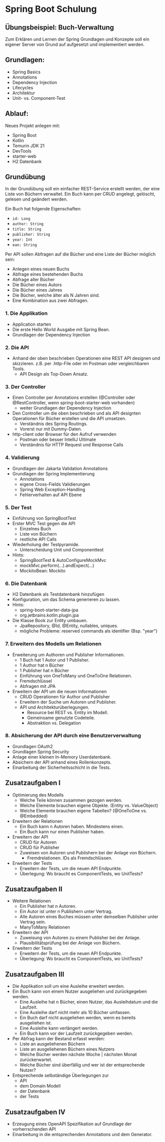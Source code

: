 # Spring Boot Schulung

## Übungsbeispiel: Buch-Verwaltung

Zum Erklären und Lernen der Spring Grundlagen und Konzepte soll ein eigener Server von Grund auf aufgesetzt und
implementiert werden.

## Grundlagen:

- Spring Basics
- Annotations
- Dependency Injection
- Lifecycles
- Architektur
- Unit- vs. Component-Test

## Ablauf:

Neues Projekt anlegen mit:

- Spring Boot
- Kotlin
- Temurin JDK 21
- DevTools
- starter-web
- H2 Datenbank

## Grundübung

In der Grundübung soll ein einfacher REST-Service erstellt werden, der eine Liste von Büchern verwaltet.
Ein Buch kann per CRUD angelegt, gelöscht, gelesen und geändert werden.

Ein Buch hat folgende Eigenschaften:
+ `id: Long`
+ `author: String`
+ `title: String`
+ `publisher: String`
+ `year: Int`
+ `ean: String`

Per API sollen Abfragen auf die Bücher und eine Liste der Bücher möglich sein:
* Anlegen eines neuen Buchs
* Abfrage eines bestehenden Buchs
* Abfrage aller Bücher
* Die Bücher eines Autors
* Die Bücher eines Jahres
* Die Bücher, welche älter als N Jahren sind.
* Eine Kombination aus zwei Abfragen. 

### 1. Die Applikation
- Application starten
- Die erste Hello World Ausgabe mit Spring Bean.
- Grundlagen der Dependency Injection

### 2. Die API
- Anhand der oben beschrieben Operationen eine REST API designen und skizzieren.
  z.B. per .http-File oder im Postman oder vergleichbaren Tools.
  - API Design als Top-Down Ansatz.

### 3. Der Controller
- Einen Controller per Annotations erstellen
  (@Controller oder @RestController, wenn spring-boot-starter-web vorhanden)
  - weiter Grundlagen der Dependency Injection
- Den Controller um die oben beschrieben und als API designten Operationen
  für Bücher erstellen und die API umsetzen.
  - Verständnis des Spring Routings.
  - Vorerst nur mit Dummy-Daten.
- http-client oder Browser für den Aufruf verwenden
  - Postman oder besser IntelliJ Ultimate
  - Verständnis für HTTP Request und Response Calls

### 4. Validierung
- Grundlagen der Jakarta Validation Annotations
- Grundlagen der Spring Implementierung
  - Annotations
  - eigene Cross-Fields Validierungen
  - Spring Web Exception-Handling
  - Fehlerverhalten auf API Ebene

### 5. Der Test
- Einführung von SpringBootTest
- Erster MVC Test gegen die API
  - Einzelnes Buch
  - Liste von Büchern
  - restliche API Calls 
- Wiederholung der Testpyramide.
  - Unterscheidung Unit und Componenttest
- Hints:
  - SpringBootTest & AutoConfigureMockMvc
  - mockMvc.perform(…).andExpect(…)
  - MockitoBean: Mockito

### 6. Die Datenbank
- H2 Datenbank als Testdatenbank hinzufügen
- Konfiguration, um das Schema generieren zu lassen.
- Hints:
  - spring-boot-starter-data-jpa
  - org.jetbrains.kotlin.plugin.jpa
- Die Klasse Book zur Entity umbauen.
  - JpaRepository, @Id, @Entity, nullables, uniques.
  - mögliche Probleme: reserved commands als identifier (Bsp. "year")

### 7. Erweitern des Modells um Relationen
- Erweiterung um Authoren und Publisher Informationen.
  - 1 Buch hat 1 Autor und 1 Publisher.
  - 1 Author hat n Bücher
  - 1 Publisher hat n Bücher
  - Einführung von OneToMany und OneToOne Relationen.
  - Fremdschlüssel
  - Abfragen mit JPA
- Erweitern der API um die neuen Informationen
  - CRUD Operationen für Author und Publisher
  - Erweitern der Suche um Autoren und Publisher.
  - API und Architekturüberlegungen. 
    - Resource bei REST vs. Entity im Modell.
    - Gemeinsame genutzte Codeteile.
    - Abstraktion vs. Delegation

### 8. Absicherung der API durch eine Benutzerverwaltung
- Grundlagen OAuth2
- Grundlagen Spring Security
- Anlage einer kleinen In-Memory Userdatenbank.
- Absichern der API anhand eines Rollenkonzepts.
- Einarbeitung der Sicherheitsschicht in die Tests.

## Zusatzaufgaben I
- Optimierung des Modells
  - Welche Teile können zusammen gezogen werden.
  - Welche Elemente brauchen eigene Objekte. (Entity vs. ValueObject)
  - Welche Elemente brauchen eigene Tabellen? (@OneToOne vs. @Embedded)
- Erweitern der Relationen
  - Ein Buch kann n Autoren haben. Mindestens einen.
  - Ein Buch kann nur einen Publisher haben.
- Erweitern der API
  - CRUD für Autoren
  - CRUD für Publisher
  - Zuweisen von Autoren und Publishern bei der Anlage von Büchern.
    - Fremdrelationen. IDs als Fremdschlüssen.
- Erweitern der Tests
  - Erweitern der Tests, um die neuen API Endpunkte.
  - Überlegung: Wo braucht es ComponentTests, wo UnitTests?

## Zusatzaufgaben II
- Weitere Relationen
  - Ein Publisher hat n Autoren.
  - Ein Autor ist unter n Publishern unter Vertrag.
  - Alle Autoren eines Buches müssen unter demselben Publisher unter Vertrag sein.
  - ManyToMany Relationen
- Erweitern der API
  - Zuweisung von Autoren zu einem Publisher bei der Anlage.
  - Plausibilitätsprüfung bei der Anlage von Büchern.
- Erweitern der Tests
  - Erweitern der Tests, um die neuen API Endpunkte.
  - Überlegung: Wo braucht es ComponentTests, wo UnitTests?
  
## Zusatzaufgaben III
- Die Applikation soll um eine Ausleihe erweitert werden.
- Ein Buch kann von einem Nutzer ausgeliehen und zurückgegeben werden.
  - Eine Ausleihe hat n Bücher, einen Nutzer, das Ausleihdatum und die Laufzeit.
  - Eine Ausleihe darf nicht mehr als 10 Bücher umfassen.
  - Ein Buch darf nicht ausgeliehen werden, wenn es bereits ausgeliehen ist.
  - Eine Ausleihe kann verlängert werden.
  - Ein Buch kann vor der Laufzeit zurückgegeben werden.
- Per Abfrag kann der Bestand erfasst werden:
  - Liste an ausgeliehenen Büchern
  - Liste an ausgeliehenen Büchern eines Nutzers
  - Welche Bücher werden nächste Woche | nächsten Monat zurückerwartet.
  - Welche Bücher sind überfällig und wer ist der entsprechende Nutzer?
- Entsprechende selbständige Überlegungen zur
  - API
  - dem Domain Modell
  - der Datenbank
  - der Tests

## Zusatzaufgaben IV
  - Erzeugung eines OpenAPI Spezifikation auf Grundlage der vorherrschenden API
  - Einarbeitung in die entsprechenden Annotations und dem Generator.